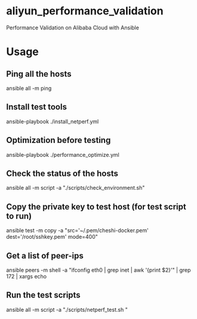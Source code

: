 # aliyun_performance_validation

Performance Validation on Alibaba Cloud with Ansible

# Usage

## Ping all the hosts
ansible all -m ping

## Install test tools
ansible-playbook ./install_netperf.yml

## Optimization before testing
ansible-playbook ./performance_optimize.yml

## Check the status of the hosts
ansible all -m script -a "./scripts/check_environment.sh"

## Copy the private key to test host (for test script to run)
ansible test -m copy -a "src='~/.pem/cheshi-docker.pem' dest='/root/sshkey.pem' mode=400"

## Get a list of peer-ips
ansible peers -m shell -a "ifconfig eth0 | grep inet | awk '{print \$2}'" | grep 172 | xargs echo

## Run the test scripts
ansible all -m script -a "./scripts/netperf_test.sh <peer-ip list>"
